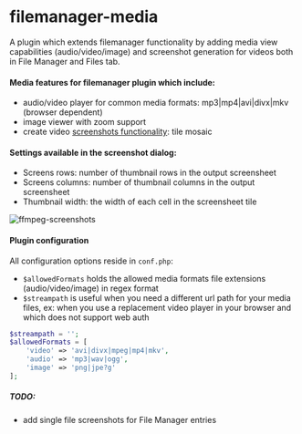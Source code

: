 # filemanager-media
A plugin which extends filemanager functionality by adding media view capabilities (audio/video/image) and screenshot generation for videos both in File Manager and Files tab.

#### Media features for filemanager plugin which include:
- audio/video player for common media formats: mp3|mp4|avi|divx|mkv (browser dependent)
- image viewer with zoom support
- create video [screenshots functionality](https://github.com/nelu/rutorrent-filemanager-media/assets/3987091/1ffee760-aac5-443c-86e9-68a01353d2b7): tile mosaic

#### Settings available in the screenshot dialog:
 - Screens rows: number of thumbnail rows in the output screensheet 
 - Screens columns: number of thumbnail columns in the output screensheet 
 - Thumbnail width: the width of each cell in the screensheet tile

![ffmpeg-screenshots](https://github.com/nelu/rutorrent-filemanager-media/assets/3987091/1ffee760-aac5-443c-86e9-68a01353d2b7)

#### Plugin configuration
All configuration options reside in `conf.php`:
  - `$allowedFormats` holds the allowed media formats file extensions (audio/video/image) in regex format
  - `$streampath` is useful when you need a different url path for your media files, ex: when you use a replacement video player in your browser and which does not support web auth 
```php 
$streampath = '';
$allowedFormats = [
    'video' => 'avi|divx|mpeg|mp4|mkv',
    'audio' => 'mp3|wav|ogg',
    'image' => 'png|jpe?g'
];
```

##### TODO:
- add single file screenshots for File Manager entries

